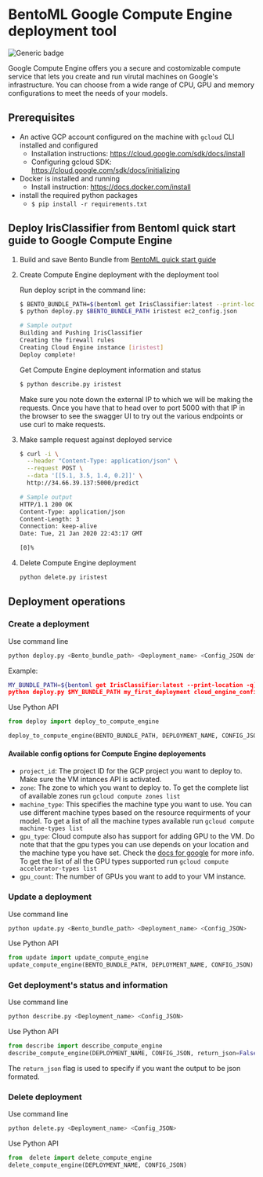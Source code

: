 # BentoML Google Compute Engine deployment tool

![Generic badge](https://img.shields.io/badge/Release-Alpha-<COLOR>.svg)

Google Compute Engine offers you a secure and costomizable compute service that lets you create and run virutal machines on Google's infrastructure. You can choose from a wide range of CPU, GPU and memory configurations to meet the needs of 
your models. 

## Prerequisites

- An active GCP account configured on the machine with `gcloud` CLI installed and configured
  - Installation instructions: https://cloud.google.com/sdk/docs/install
  - Configuring gcloud SDK: https://cloud.google.com/sdk/docs/initializing
- Docker is installed and running
  - Install instruction: https://docs.docker.com/install
- install the required python packages
  - `$ pip install -r requirements.txt`

## Deploy IrisClassifier from Bentoml quick start guide to Google Compute Engine

1. Build and save Bento Bundle from [BentoML quick start guide](https://github.com/bentoml/BentoML/blob/master/guides/quick-start/bentoml-quick-start-guide.ipynb)

2. Create Compute Engine deployment with the deployment tool

    Run deploy script in the command line:

    ```bash
    $ BENTO_BUNDLE_PATH=$(bentoml get IrisClassifier:latest --print-location -q)
    $ python deploy.py $BENTO_BUNDLE_PATH iristest ec2_config.json

    # Sample output
    Building and Pushing IrisClassifier
    Creating the firewall rules
    Creating Cloud Engine instance [iristest]
    Deploy complete!
    ```



    Get Compute Engine deployment information and status

    ```bash
    $ python describe.py iristest
    ```
    Make sure you note down the external IP to which we will be making the
    requests. Once you have that to head over to port 5000 with that IP in the
    browser to see the swagger UI to try out the various endpoints or use curl
    to make requests.
    
3. Make sample request against deployed service

    ```bash
    $ curl -i \
      --header "Content-Type: application/json" \
      --request POST \
      --data '[[5.1, 3.5, 1.4, 0.2]]' \
      http://34.66.39.137:5000/predict

    # Sample output
    HTTP/1.1 200 OK
    Content-Type: application/json
    Content-Length: 3
    Connection: keep-alive
    Date: Tue, 21 Jan 2020 22:43:17 GMT
    
    [0]%
    ```

4. Delete Compute Engine deployment

    ```bash
    python delete.py iristest
    ```
    
## Deployment operations

### Create a deployment

Use command line

```bash
python deploy.py <Bento_bundle_path> <Deployment_name> <Config_JSON default is cloud_engine_config.json>
```

Example:

```bash
MY_BUNDLE_PATH=${bentoml get IrisClassifier:latest --print-location -q)
python deploy.py $MY_BUNDLE_PATH my_first_deployment cloud_engine_config.json
```

Use Python API

```python
from deploy import deploy_to_compute_engine

deploy_to_compute_engine(BENTO_BUNDLE_PATH, DEPLOYMENT_NAME, CONFIG_JSON)
```

#### Available config options for Compute Engine deployements
* `project_id`: The project ID for the GCP project you want to deploy to. Make sure the VM intances API is activated. 
* `zone`: The zone to which you want to deploy to. To get the complete list of available zones run `gcloud compute zones list`
* `machine_type`: This specifies the machine type you want to use. You can use different machine types based on the resource requirments of your model. To get a list of all the machine types available run `gcloud compute machine-types list`
* `gpu_type`: Cloud compute also has support for adding GPU to the VM. Do note
that that the gpu types you can use depends on your location and the machine
type you have set. Check the [docs for
google](https://cloud.google.com/compute/docs/gpus#restrictions) for more info.
To get the list of all the GPU types supported run `gcloud compute
accelerator-types list`
* `gpu_count`: The number of GPUs you want to add to your VM instance.

### Update a deployment

Use command line

```bash
python update.py <Bento_bundle_path> <Deployment_name> <Config_JSON>
```

Use Python API

```python
from update import update_compute_engine
update_compute_engine(BENTO_BUNDLE_PATH, DEPLOYMENT_NAME, CONFIG_JSON)
```

### Get deployment's status and information

Use command line

```bash
python describe.py <Deployment_name> <Config_JSON>
```

Use Python API

```python
from describe import describe_compute_engine
describe_compute_engine(DEPLOYMENT_NAME, CONFIG_JSON, return_json=False)
```
The `return_json` flag is used to specify if you want the output to be json formated.

### Delete deployment

Use command line

```bash
python delete.py <Deployment_name> <Config_JSON>
```

Use Python API

```python
from  delete import delete_compute_engine
delete_compute_engine(DEPLOYMENT_NAME, CONFIG_JSON)
```
